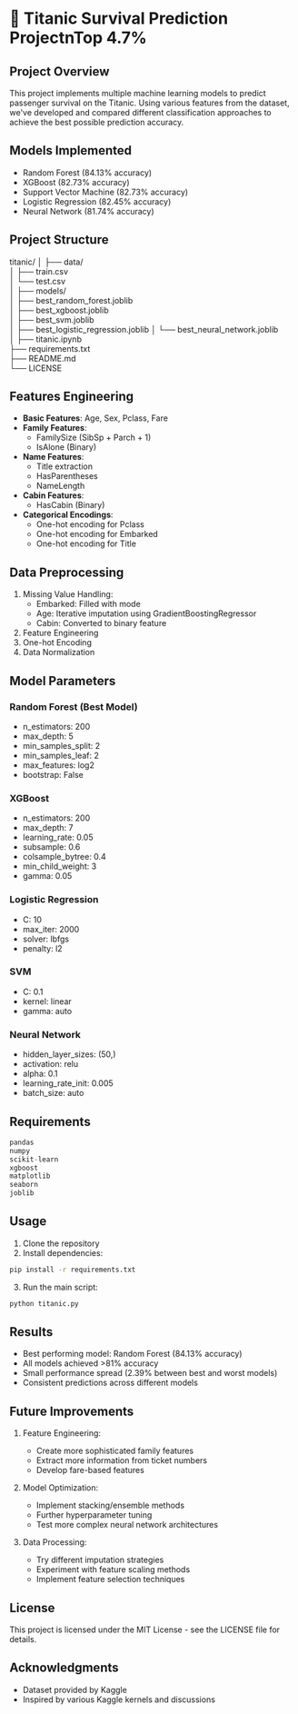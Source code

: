 # 🚢 Titanic Survival Prediction ProjectnTop 4.7%

## Project Overview
This project implements multiple machine learning models to predict passenger survival on the Titanic. Using various features from the dataset, we've developed and compared different classification approaches to achieve the best possible prediction accuracy.

## Models Implemented
- Random Forest (84.13% accuracy)
- XGBoost (82.73% accuracy)
- Support Vector Machine (82.73% accuracy)
- Logistic Regression (82.45% accuracy)
- Neural Network (81.74% accuracy)

## Project Structure
titanic/
│
├── data/                       
│   ├── train.csv                   
│   └── test.csv                  
│
├── models/                       
│   ├── best_random_forest.joblib   
│   ├── best_xgboost.joblib       
│   ├── best_svm.joblib         
│   ├── best_logistic_regression.joblib
│   └── best_neural_network.joblib   
│
├── titanic.ipynb                    
├── requirements.txt                 
├── README.md                     
└── LICENSE                 

## Features Engineering
- **Basic Features**: Age, Sex, Pclass, Fare
- **Family Features**: 
  - FamilySize (SibSp + Parch + 1)
  - IsAlone (Binary)
- **Name Features**:
  - Title extraction
  - HasParentheses
  - NameLength
- **Cabin Features**:
  - HasCabin (Binary)
- **Categorical Encodings**:
  - One-hot encoding for Pclass
  - One-hot encoding for Embarked
  - One-hot encoding for Title

## Data Preprocessing
1. Missing Value Handling:
   - Embarked: Filled with mode
   - Age: Iterative imputation using GradientBoostingRegressor
   - Cabin: Converted to binary feature
2. Feature Engineering
3. One-hot Encoding
4. Data Normalization

## Model Parameters

### Random Forest (Best Model)
- n_estimators: 200
- max_depth: 5
- min_samples_split: 2
- min_samples_leaf: 2
- max_features: log2
- bootstrap: False

### XGBoost
- n_estimators: 200
- max_depth: 7
- learning_rate: 0.05
- subsample: 0.6
- colsample_bytree: 0.4
- min_child_weight: 3
- gamma: 0.05

### Logistic Regression
- C: 10
- max_iter: 2000
- solver: lbfgs
- penalty: l2

### SVM
- C: 0.1
- kernel: linear
- gamma: auto

### Neural Network
- hidden_layer_sizes: (50,)
- activation: relu
- alpha: 0.1
- learning_rate_init: 0.005
- batch_size: auto

## Requirements
```python
pandas
numpy
scikit-learn
xgboost
matplotlib
seaborn
joblib
```

## Usage
1. Clone the repository
2. Install dependencies:
```bash
pip install -r requirements.txt
```
3. Run the main script:
```bash
python titanic.py
```

## Results
- Best performing model: Random Forest (84.13% accuracy)
- All models achieved >81% accuracy
- Small performance spread (2.39% between best and worst models)
- Consistent predictions across different models

## Future Improvements
1. Feature Engineering:
   - Create more sophisticated family features
   - Extract more information from ticket numbers
   - Develop fare-based features

2. Model Optimization:
   - Implement stacking/ensemble methods
   - Further hyperparameter tuning
   - Test more complex neural network architectures

3. Data Processing:
   - Try different imputation strategies
   - Experiment with feature scaling methods
   - Implement feature selection techniques

## License
This project is licensed under the MIT License - see the LICENSE file for details.

## Acknowledgments
- Dataset provided by Kaggle
- Inspired by various Kaggle kernels and discussions


